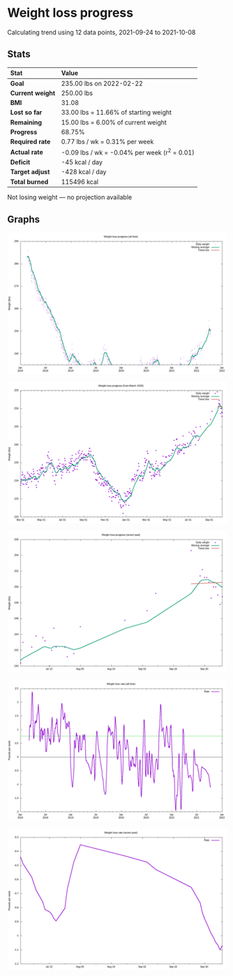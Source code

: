 # Weight loss progress

Calculating trend using 12 data points, 2021-09-24 to 2021-10-08

## Stats

Stat|Value
:-|:-
**Goal**|235.00 lbs on 2022-02-22
**Current weight**|250.00 lbs
**BMI**|31.08
**Lost so far**|33.00 lbs = 11.66% of starting weight
**Remaining**|15.00 lbs =  6.00% of current  weight
**Progress**|68.75%
**Required rate**|0.77 lbs / wk = 0.31% per week
**Actual rate**|-0.09 lbs / wk = -0.04% per week  (r<sup>2</sup> = 0.01)
**Deficit**|-45 kcal / day
**Target adjust**|-428 kcal / day
**Total burned**|115496 kcal

Not losing weight &mdash; no projection available

## Graphs

![](weight-graph-alltime.png)

![](weight-graph-covid.png)

![](weight-graph-recent.png)

![](rate-graph-alltime.png)

![](rate-graph-recent.png)
